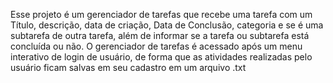 
Esse projeto é um gerenciador de tarefas que recebe uma tarefa com um Título, descrição, data de criação, Data de Conclusão, categoria e se é uma subtarefa de outra tarefa, além de informar se a tarefa ou subtarefa está concluída ou não.
O gerenciador de tarefas é acessado após um menu interativo de login de usuário, de forma que as atividades realizadas pelo usuário ficam salvas em seu cadastro em um arquivo .txt
